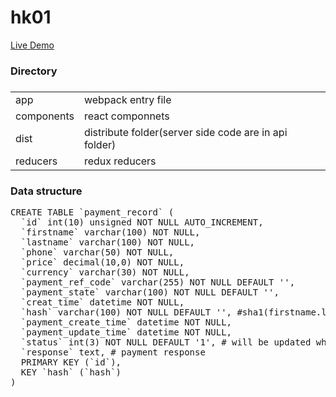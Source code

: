 # hk01
<a href="http://www.begflag.com">Live Demo</a>
<h3>Directory<h3>
<table>
<tr>
  <td>app</td>
  <td>webpack entry file</td>
</tr>
<tr>
  <td>components</td>
  <td>react componnets</td>
</tr>
<tr>
  <td>dist</td>
  <td>distribute folder(server side code are in api folder)</td>
</tr>
<tr>
  <td>reducers</td>
  <td>redux reducers</td>
</tr>
</table>
<h3>Data structure</h3>
<pre>
CREATE TABLE `payment_record` (
  `id` int(10) unsigned NOT NULL AUTO_INCREMENT,
  `firstname` varchar(100) NOT NULL,
  `lastname` varchar(100) NOT NULL,
  `phone` varchar(50) NOT NULL,
  `price` decimal(10,0) NOT NULL,
  `currency` varchar(30) NOT NULL,
  `payment_ref_code` varchar(255) NOT NULL DEFAULT '',
  `payment_state` varchar(100) NOT NULL DEFAULT '',
  `creat_time` datetime NOT NULL,
  `hash` varchar(100) NOT NULL DEFAULT '', #sha1(firstname.lastname.payment_ref_code) for query use
  `payment_create_time` datetime NOT NULL,
  `payment_update_time` datetime NOT NULL,
  `status` int(3) NOT NULL DEFAULT '1', # will be updated when ipn arrives
  `response` text, # payment response
  PRIMARY KEY (`id`),
  KEY `hash` (`hash`)
)
</pre>
</table>
